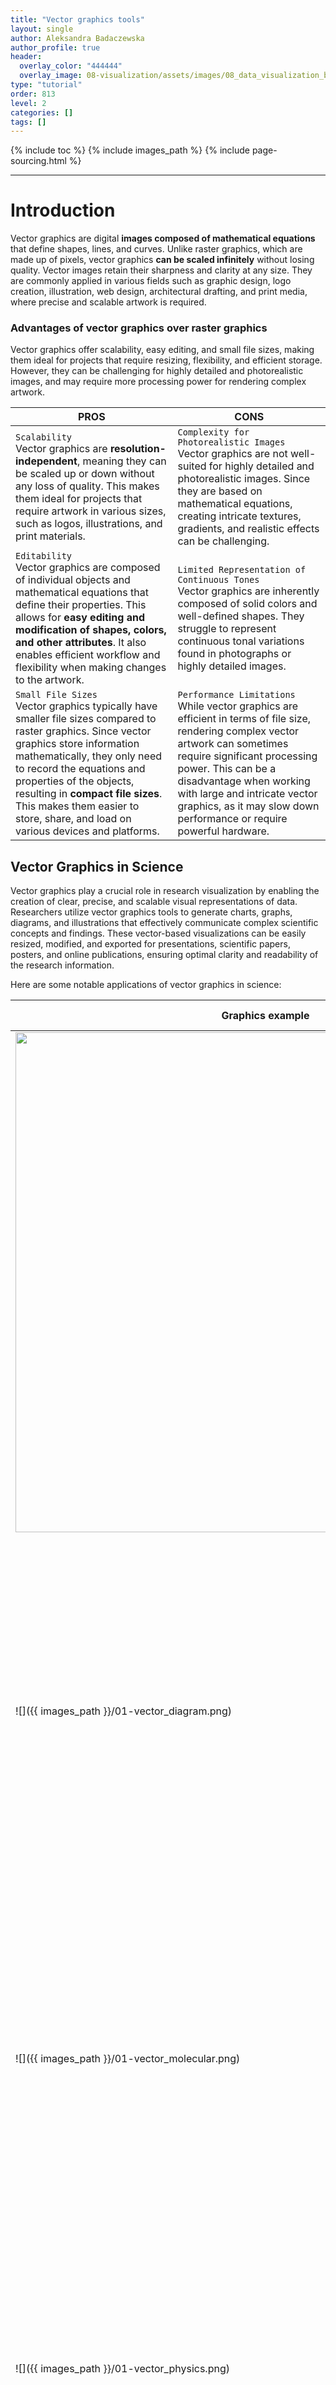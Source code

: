 ```yaml
---
title: "Vector graphics tools"
layout: single
author: Aleksandra Badaczewska
author_profile: true
header:
  overlay_color: "444444"
  overlay_image: 08-visualization/assets/images/08_data_visualization_banner.png
type: "tutorial"
order: 813
level: 2
categories: []
tags: []
---
```


{% include toc %}
{% include images_path %}
{% include page-sourcing.html %}

---


# Introduction

Vector graphics are digital **images composed of mathematical equations** that define shapes, lines, and curves. Unlike raster graphics, which are made up of pixels, vector graphics **can be scaled infinitely** without losing quality. Vector images retain their sharpness and clarity at any size. They are commonly applied in various fields such as graphic design, logo creation, illustration, web design, architectural drafting, and print media, where precise and scalable artwork is required.

### Advantages of vector graphics over raster graphics

Vector graphics offer scalability, easy editing, and small file sizes, making them ideal for projects that require resizing, flexibility, and efficient storage. However, they can be challenging for highly detailed and photorealistic images, and may require more processing power for rendering complex artwork.

| PROS | CONS |
|------|------|
|`Scalability` <br>Vector graphics are **resolution-independent**, meaning they can be scaled up or down without any loss of quality. This makes them ideal for projects that require artwork in various sizes, such as logos, illustrations, and print materials.    |`Complexity for Photorealistic Images` <br>Vector graphics are not well-suited for highly detailed and photorealistic images. Since they are based on mathematical equations, creating intricate textures, gradients, and realistic effects can be challenging. |
|`Editability` <br>Vector graphics are composed of individual objects and mathematical equations that define their properties. This allows for **easy editing and modification of shapes, colors, and other attributes**. It also enables efficient workflow and flexibility when making changes to the artwork.    |`Limited Representation of Continuous Tones` <br>Vector graphics are inherently composed of solid colors and well-defined shapes. They struggle to represent continuous tonal variations found in photographs or highly detailed images.|
|`Small File Sizes` <br>Vector graphics typically have smaller file sizes compared to raster graphics. Since vector graphics store information mathematically, they only need to record the equations and properties of the objects, resulting in **compact file sizes**. This makes them easier to store, share, and load on various devices and platforms.                     |`Performance Limitations` <br>While vector graphics are efficient in terms of file size, rendering complex vector artwork can sometimes require significant processing power. This can be a disadvantage when working with large and intricate vector graphics, as it may slow down performance or require powerful hardware.|

## Vector Graphics in Science

Vector graphics play a crucial role in research visualization by enabling the creation of clear, precise, and scalable visual representations of data. Researchers utilize vector graphics tools to generate charts, graphs, diagrams, and illustrations that effectively communicate complex scientific concepts and findings. These vector-based visualizations can be easily resized, modified, and exported for presentations, scientific papers, posters, and online publications, ensuring optimal clarity and readability of the research information.

Here are some notable applications of vector graphics in science:

| Graphics example | Scope of Applications |
|------------------|-------------------------|
|<img width="800" src="{{ images_path }}/01-vector_illustration.png">|**Scientific Illustration** <br>Vector graphics are widely used in scientific illustration to create accurate and visually appealing representations of biological organisms, anatomical structures, geological formations, and more. The scalability and precise editing capabilities of vector graphics make them ideal for illustrating complex scientific concepts.|
|![]({{ images_path }}/01-vector_diagram.png)|**Data Visualization** <br>Vector graphics are employed in data visualization to present scientific data in a visually engaging and informative manner. Charts, graphs, and diagrams created with vector graphics tools help researchers and scientists communicate their findings effectively, allowing for easy understanding and analysis of complex datasets.|
|![]({{ images_path }}/01-vector_molecular.png)|**Molecular Modeling** <br>Vector graphics find applications in molecular modeling by creating 3D representations of molecules and protein structures. Vector-based software allows scientists to manipulate and study these structures, highlighting specific regions and interactions, aiding in drug discovery, and understanding molecular behavior.|
|![]({{ images_path }}/01-vector_physics.png)|**Physics Simulations** <br>Vector graphics play a role in visualizing and simulating physical phenomena. Using vector graphics, scientists can create interactive simulations and models of particle interactions, gravitational forces, electromagnetic fields, and more.|
|![]({{ images_path }}/01-vector_maps.png)|**Geographic Information Systems (GIS)** <br>GIS platforms utilize vector graphics to represent geographic features such as maps, roads, boundaries, and terrain. The scalability and editability of vector graphics are valuable in GIS applications, allowing for precise rendering and analysis of spatial data, supporting environmental research, urban planning, and geological studies.|
|![]({{ images_path }}/01-vector_blueprint.png)|**Engineering Design** <br>Vector graphics tools are utilized in engineering design for creating technical drawings, schematics, and blueprints. Engineers can accurately represent intricate mechanical components, architectural structures, circuit diagrams, and other engineering designs. The scalability and precision of vector graphics support effective communication and collaboration within the engineering field.|


### Applications of editing vector graphics

Creating vector graphics offers greater potential for future modification and reuse compared to raster graphics due to their scalability, non-destructive editing, and ability to store object properties as mathematical equations, allowing for easy adjustments, modifications, and repurposing of the artwork. Overall, modifying vector graphics offers great flexibility, precision, and efficiency. Also, it is generally considered easier and more user-friendly than raster editing approaches.

<span style="color: #ff3870;font-weight: 500;"> Knowing editing techniques of vector graphics can be highly beneficial for scientists!</span><br>

Editing vector graphics involves manipulating and modifying the various elements within the artwork. Here are several examples of common editing techniques used in vector graphics:
* **Shape Modification** <br>*Vector graphics tools allow for precise editing of shapes. Users can adjust the size, position, and proportions of shapes, as well as modify their curves and corners. For instance, a circle can be transformed into an ellipse or a square can be rounded to create a softer shape.*

* **Path Editing** <br>*Paths are the backbone of vector graphics, and editing them is a fundamental aspect of vector manipulation. Tools like the Pen Tool allow users to create and modify anchor points, adjust curves, and reshape paths. This enables precise control over the intricate details of the artwork.*

* **Layers and Grouping** <br>*Vector graphics tools support the use of layers and grouping to organize and manage complex artwork. Layers allow users to stack and organize objects, making it easier to edit and manage different elements separately. Grouping allows objects to be combined into a single unit, enabling simultaneous transformations and editing of related elements.*

* **Text Editing** <br>*Vector graphics tools include text editing capabilities, allowing users to add and modify text within their artwork. Users can adjust font styles, sizes, alignments, kerning, and apply special effects to text elements. This is particularly useful for creating labels, titles, captions, and other textual elements in the graphic.*

* **Color and Gradient Editing** <br>*Vector graphics tools provide extensive options for editing colors and gradients. Users can change the fill and stroke colors of objects, apply gradients with varying color stops and directions, adjust opacity, and experiment with different blending modes. This enables the creation of visually striking and dynamic artwork.*

* **Effects and Filters** <br>*Vector graphics tools often offer a range of effects and filters to apply to objects. Users can add shadows, glows, blurs, and other stylistic effects to enhance the visual impact of their artwork. Filters such as distortions, textures, and gradients can also be used to create unique and artistic effects.*


### Ethics of editing vector graphics

Ethical editing of vector graphics involves:
- respecting copyrights of original artwork,
- maintaining truthfulness in research results,
- proper attribution and citation,
- obtaining consent for modifications or edits,
- and upholding contextual integrity with the original meaning of the artwork

to ensure accurate representation and responsible use of visual materials.

<div style="background: mistyrose; padding: 15px; margin-bottom: 20px;">
<span style="font-weight:800;">WARNING:</span>
<br><span style="font-style:italic;"><b>Modifying or artificially changing research results using a vector graphics editor is strongly discouraged and considered unethical.</b><br>
It is crucial to maintain the integrity and credibility of scientific research by presenting accurate and unaltered data. Altering or manipulating research results using vector graphic editing tools can lead to misrepresentation, distortion of findings, and a breach of scientific ethics.</span>
</div>

## Common file formats: <br>SVG, AI, EPS

<div style="background: #dff5b3; padding: 15px;">
<span style="font-weight:800;">NOTE:</span>
<br><span style="font-style:italic;">
Vector graphics formats offer the advantage of <b>easy editing of artwork components even after saving and reopening the file</b>. Unlike raster graphics formats, which store information as a fixed grid of pixels, vector graphics formats store objects and their properties as mathematical equations. This mathematical representation allows for <b>precise manipulation of individual components</b> such as shapes, lines, and colors, making it effortless to modify & reuse the artwork without losing quality or detail.
</span>
</div><br>

The choice of format depends on factors such as compatibility with specific software, intended use, and desired levels of editability and scalability. There are several common file formats used for storing vector graphics:

**SVG** *(Scalable Vector Graphics)* <br>
SVG is an XML-based vector graphics format **widely supported by various software and web browsers**. It is an **open standard format** that allows for scalable and interactive graphics. SVG files are editable and can be easily resized, making them suitable for web design, logos, and illustrations.

**EPS** *(Encapsulated PostScript)* <br>
EPS is a versatile vector graphics format that **supports both vector and raster elements**. It is commonly used for print and publishing purposes. EPS files can be opened and edited in various graphics software, and they maintain high-quality resolution when resized or printed.

**PDF** *(Portable Document Format)* <br>
PDF is a widely used file format that **can contain both vector and raster graphics**. It is known for its ability to **preserve the layout and formatting** of documents across different platforms and devices. PDF files can be created from vector graphics software and easily shared for viewing or printing.

**DXF** *(Drawing Exchange Format)* <br>
DXF is a file format commonly **used in computer-aided design (CAD) software**. It enables the exchange of vector-based drawings between different CAD applications. DXF files are editable and can contain 2D or 3D vector elements, making them useful for architectural plans, engineering designs, and manufacturing processes.

**AI** *(Adobe Illustrator)* <br>
AI is the proprietary file format used by Adobe Illustrator, a popular vector graphics editor. It supports complex artwork with multiple layers, gradients, and effects. AI files **preserve the full editing capabilities of Adobe Illustrator**, making them ideal for professional design workflows.

^ *These are just a few examples of the common file formats used for vector graphics.*


## Vector Graphics Tools

Vector graphics tools are software applications designed for **creating, editing, and manipulating scalable graphics** composed of mathematical equations. These tools provide a versatile and precise environment for designing and modifying vector-based artwork, allowing users to **work with illustrations, infographics, logos, diagrams**, and more.

Let's explore some of the essential vector graphic tools that professionals and enthusiasts frequently employ. Depending on your specific requirements and skill level, you can choose the tool that suits your needs and budget.

Here's a table summarizing the features of selected vector graphics tools:

| tool             |features | supported formats | price |
|------------------|---------|-------------------|-------|
|Inkscape          |open-source, extensibility through community-developed extensions|`SVG`, EPS, PDF, AI, DXF, and more|free and open-source|
|Adobe Illustrator |seamless integration with other Adobe Creative Cloud apps, extensive asset library|AI, `SVG`, EPS, PDF, and more|subscription-based|
|CorelDRAW         |productivity features, built-in templates, advanced color management|AI, CDR, `SVG`, EPS, PDF, and more|subscription-based|
|Sketch            |UI design focus, extensive library of UI components, collaboration capabilities|Sketch file format (can export to `SVG`, EPS, PDF, and more)|subscription-based (for teams) or one-time purchase|
|Affinity Designer |switch between vector and raster editing modes, non-destructive effects|`SVG`, EPS, PDF, AI, PSD, and more|one-time purchase|

Each of these vector graphics tools offers unique features and strengths, catering to different user needs and workflows.

### Inkscape

<a href="https://inkscape.org/" target="_blank">Inkscape  ⤴</a> is a **free and open-source** vector graphics editor that offers powerful drawing and editing tools. It **supports a wide range of vector formats, including SVG**, and features advanced capabilities such as node editing, text manipulation, and gradients. Inkscape's unique feature is its extensibility, allowing users to enhance its functionality through a vast collection of community-developed extensions.

### Adobe Illustrator

<a href="https://www.adobe.com/products/illustrator.html" target="_blank">Adobe Illustrator  ⤴</a> is a **professional-grade vector graphics editor** known for its comprehensive set of tools and features. It offers precise control over shapes, paths, and typography, along with advanced effects, gradients, and blending modes. Illustrator's unique features include its seamless **integration with other Adobe Creative Cloud applications** and its extensive library of pre-designed assets and brushes.

### CorelDRAW

<a href="https://www.coreldraw.com/" target="_blank">CorelDRAW  ⤴</a> is a versatile vector graphics suite that combines vector editing, page layout, and image editing tools into a single application. It provides a range of creative tools, including robust drawing and shaping capabilities, text and typography options, and advanced color management features. CorelDRAW's unique feature is **its emphasis on productivity, offering time-saving features** like the ability to apply effects to multiple objects simultaneously and **built-in templates** for various design projects.

### Sketch

<a href="https://www.sketch.com/" target="_blank">Sketch  ⤴</a> is a popular vector graphics tool **primarily used for digital design and user interface (UI) design**. It provides an intuitive interface, precise vector editing tools, and features **optimized for designing interfaces and web assets**. Sketch's unique features include its extensive library of UI components, collaborative design capabilities, and integrations with prototyping and collaboration tools.

### Affinity Designer

<a href="https://affinity.serif.com/en-us/designer/" target="_blank">Affinity Designer  ⤴</a> is a powerful vector graphics tool with a focus on **professional-grade design capabilities**. It offers a comprehensive set of tools for vector editing, including advanced pen and shape tools, non-destructive effects, and seamless integration with other Affinity apps. Affinity Designer's unique feature is its **ability to switch between vector and raster editing modes** within the same document, providing flexibility and convenience for hybrid workflows.


# Getting started with Inkscape

<a href="https://inkscape.org/" target="_blank">Inkscape  ⤴</a> is a powerful vector graphics tool that offers a **wide range of features for creating scalable and precise artwork**. Its advantages lie in its ability to produce high-quality vector graphics, support for a variety of file formats, and its **free and open-source** nature, allowing for a vibrant community and continuous development.

![01-vector_inkscape_start.png]({{ images_path }}/01-vector_inkscape_start.png)


## Features summary

**Cross-platform availability** <br>
Inkscape is available for Windows, macOS, and Linux, ensuring broad compatibility across different operating systems.

**User-friendly interface** <br>
Inkscape provides an intuitive and user-friendly interface, with customizable toolbars, panels, and keyboard shortcuts, allowing users to personalize their workspace for optimal productivity.

**Support for many formats** <br>
Inkscape supports a wide range of vector and image formats, including SVG (its native format), EPS, PDF, AI, DXF, PNG, JPEG, and more. This allows for seamless import and export of files with other software and platforms.

**Plethora of features for image manipulation and editing** <br>
* `Editing Tools`: Inkscape offers a comprehensive set of editing tools, including selection, drawing, shaping, transforming, aligning, and path editing tools. Users can manipulate objects, apply transformations, adjust colors, and create complex shapes with precision and ease.

* `Text Support`: Inkscape supports text editing, including options for font selection, text manipulation, text-on-path, and text flow control. Users can create and edit text elements to complement their designs.

* `Filters and Effects`: Inkscape provides a range of filters and effects to enhance the appearance of vector graphics. Users can apply blur, drop shadow, bevel, emboss, and other effects to create visually appealing designs.

* `Live Preview`: Inkscape offers live preview for various operations, allowing users to see the changes in real-time as they modify paths, apply effects, adjust gradients, or manipulate objects.

* `Non-Destructive Editing`: Inkscape supports non-destructive editing, enabling users to make changes to objects without permanently altering the original artwork. This preserves the flexibility and editability of the design.

**Scripting and automation** <br>
Inkscape supports scripting with Python, allowing users to automate repetitive tasks, create custom extensions, and enhance the functionality of the software.

**Community support** <br>
Inkscape benefits from an active and dedicated community of users, developers, and contributors. The community provides extensive documentation, tutorials, forums, and user support, making it easier for users to learn, troubleshoot, and share their knowledge.


## **Tutorial: Basics of INKSCAPE**

<span style="color: #ff3870;font-weight: 500;">In this tutorial, we will cover the fundamental concepts and tools in Inkscape, helping you get started on your creative journey.</span><br> As you become more familiar with the software, you can now unleash your creativity and explore the endless possibilities of Inkscape to bring your artistic visions to life.

Additionally, there are numerous online tutorials, forums, and resources available to further enhance your graphical skills using Inkscape:
* **Inkscape Tutorials** *(Official Inkscape website)*
  * <a href="https://inkscape.org/learn/tutorials/" target="_blank">Tutorials packaged with Inkscape  ⤴</a> *(you can find them also in the `Help` menu > `Tutorials`)*
    * <a href="https://inkscape.org/doc/tutorials/basic/tutorial-basic.html" target="_blank">Basic tutorial  ⤴</a>
    * <a href="https://inkscape.org/doc/tutorials/shapes/tutorial-shapes.html" target="_blank">Shapes tutorial  ⤴</a>
    * <a href="https://inkscape.org/doc/tutorials/advanced/tutorial-advanced.html" target="_blank">Advanced tutorial  ⤴</a>
    * <a href="https://inkscape.org/doc/tutorials/tips/tutorial-tips.html" target="_blank">Tips and Tricks tutorial  ⤴</a>
    * and more
* **Inkscape Forum:** <a href="https://inkscape.org/forums/" target="_blank">https://inkscape.org/forums/</a> <br>
<i>InkscapeForum.com is a dedicated community forum where users can ask questions, seek advice, and share their knowledge and experiences related to Inkscape. It's a great platform for connecting with other Inkscape enthusiasts and getting help with specific issues or challenges.</i>

## Installation and Setup

Download INKSCAPE from the <a href="https://inkscape.org/release/" target="_blank">official website  ⤴</a> based on your operating system.
1. Select the appropriate version for your operating system (Windows, macOS, or Linux)
2. Select the correct architecture of your OS *(if needed)*
3. Click on the `Download` button

![01-vector_inkscape_download.png]({{ images_path }}/01-vector_inkscape_download.png)

**Run the installer:**
1. Locate the downloaded Inkscape installer file (usually a .exe file on Windows and .dmg file on MacOS) and `double-click` on it to run the installer.
2. If prompted, grant necessary permissions to the installer to make changes to your system.
3. The installer may present some installation options. Review the options and choose the desired settings, such as the installation location and whether to create shortcuts.
4. Follow the prompts and proceed with the installation process.
5. Wait for the installer to complete the installation process. This may take a few moments.

*Once the installation is finished, you may be presented with an option to launch Inkscape immediately. You can choose to launch it or exit the installer.*

## Launch INKSCAPE to start the GUI

After installing Inkscape on different operating systems, you can find and launch the software using the following methods:

**WINDOWS**

**1.** `Start Menu:` Click on the `Start` button located in the lower-left corner of the screen. In the search bar, type "Inkscape" and press `Enter`. The GIMP application should appear in the search results. Click on it to launch the program.

or

**2.** `Desktop Shortcut`: If you selected the option to create a desktop shortcut during the installation process, you can find the Inkscape icon on your desktop. Double-click on the icon to open Inkscape.

**macOS**

**1.** `Launchpad`: Click on the Launchpad icon in the Dock *(the rocket ship icon)*. Use the search bar at the top and type "Inkscape." As you start typing, the search results will narrow down, and you should see the GIMP icon. Click on it to launch Inkscape.

or

**2.** `Applications Folder`: Open a Finder window and navigate to the **Applications** folder. Scroll through the list of applications until you find Inkscape. Double-click on the Inkscape icon to open the program.

**Linux: Ubuntu**

**1.** `Dash/Search`: Click on the "Show Applications" button *(usually located at the bottom left or top left corner of the screen)*. In the search bar, type "Inkscape" and press Enter. The Inkscape application should appear in the search results. Click on it to launch Inkscape.

or

**2.** `Terminal`: Open a terminal window and type "inkscape" *(without quotes)* and press Enter. Inkscape should start running in the terminal. You can also create a desktop shortcut or add Inkscape to your application launcher for easier access.

<div style="background: #cff4fc; padding: 15px;">
<span style="font-weight:800;">PRO TIP:</span>
<br><span style="font-style:italic;">
When you launch Inkscape for the first time, you may be prompted to configure some initial settings. These settings may include language preferences, default units, and document properties. Adjust these settings according to your preferences.
</span>
</div><br>

**Congratulations!** <br>
You can now begin exploring its features and creating vector graphics with this powerful design tool.

## First-time user basics

In this section, we will cover the basic steps to get started with Inkscape, including creating a new document, familiarizing yourself with the interface and layout, understanding the panels, toolbars, and menus, and learning how to navigate the canvas using zooming and panning controls.

### Creating a new document

**1. [Launch Inkscape](#launch-inkscape-to-start-the-gui) on your computer** <br>
<i>When you launch Inkscape, a new document is automatically created and ready for you to start working on it. This default behavior ensures that you can dive right into your creative process without any additional steps.</i>

![01-vector_inkscape_doc.png]({{ images_path }}/01-vector_inkscape_doc.png)

The new document comes with a blank canvas where you can draw, design, and create your vector graphics. From the moment you open Inkscape, you have a fresh workspace to unleash your creativity and bring your ideas to life.

**2. Create a New Document** <br>
If you have existing artwork in your default Inkscape document and you want to start something new from scratch, you have the option to create a `New Inkscape document`. Creating a new document allows you to have a clean canvas without affecting or modifying your existing artwork.

* Click on `File` in the menu bar and select `New` or use the keyboard shortcut `Ctrl+N` *(`Cmd+N` on macOS)* to create a new document.

![01-vector_inkscape_new_doc.png]({{ images_path }}/01-vector_inkscape_new_doc.png)

<div style="background: #cff4fc; padding: 15px;">
<span style="font-weight:800;">PRO TIP:</span>
<br><span style="font-style:italic;">
You can easily switch between different documents or work on multiple projects simultaneously. This flexibility enables you to explore new ideas, experiment with different designs, or keep your work organized by separating projects into individual documents.
</span>
</div><br>

**3. Set the document properties** <br>
In Inkscape, you have the flexibility to change document properties at any time to adjust various aspects of your artwork. These properties include the **size, orientation, units, and resolution** of the document. By modifying these properties, you can tailor the document to meet your specific needs and requirements.

To change the document properties in Inkscape, you can follow these steps:

**1.** Go to the `File` menu in the menu bar and select `Document Properties`. <br>
**2.** The `Document Properties` dialog box will open, displaying several tabs with different settings.

![01-vector_inkscape_doc_properties.png]({{ images_path }}/01-vector_inkscape_doc_properties.png)

`Page tab` <br>
In the **Page** tab, you can adjust the **width and height** of the document by entering new values. In the `Custom Size` section, you can set a **custom size for the document** by entering your desired dimensions. You can also choose a different measurement unit *(e.g., pixels, inches, millimeters)* from the dropdown menu. If needed, you can change the **document orientation** from portrait to landscape or vice versa using the "Orientation" option.

`Grids & Guides` <br>
The **Grids** and **Guides** tabs allow you to configure grid and guide settings for precise alignment and positioning of objects.

`Scripting tab` <br>
The **Scripting** tab provides a way to automate tasks and perform advanced operations using scripts in Inkscape. nkscape supports scripting through various languages such as **Python, Perl, and Ruby**, allowing you to write custom scripts to manipulate objects, apply effects, or perform complex operations.

<div style="background: #cff4fc; padding: 15px;">
<span style="font-weight:800;">PRO TIP:</span>
<br><span style="font-style:italic;"> Within the "Scripting" tab, you can enable or disable scripting support and specify the scripting language you want to use. </span>
</div><br>

`Metadata tab` <br>
The **Metadata** tab allows you to add descriptive information and metadata to your Inkscape document. Metadata provides additional context about the document, such as the **author, title, description, copyright information, and keywords**.

<div style="background: #cff4fc; padding: 15px;">
<span style="font-weight:800;">PRO TIP:</span>
<br><span style="font-style:italic;">In the "Metadata" tab, you can enter and edit various metadata fields, ensuring that your document is properly identified and documented. By adding metadata, you can organize and categorize your documents, making them more searchable and providing relevant information to others who access your artwork.</span>
</div><br>

<div style="background: #dff5b3; padding: 15px;">
<span style="font-weight:800;">NOTE:</span>
<br><span style="font-style:italic;">
"Scripting" and "Metadata," provide advanced features that allow you to <b>extend the functionality of Inkscape</b> through scripting and add important metadata to your documents. While they may not be utilized by all users, they offer powerful capabilities for automation, customization, and documentation purposes.
</span>
</div><br>

### Interface and Layout

Once you have created a new document, you will see the Inkscape interface. The main window consists of the canvas where you create and edit your artwork. Surrounding the canvas, you will find various panels, toolbars, and menus that provide access to different functions and tools.

![01-vector_inkscape_interface.png]({{ images_path }}/01-vector_inkscape_interface.png)

Within the Canvas layout you can distinguish the `Page` and `Drawing` sections:
* the **Drawing mode** represents the entire canvas or document properties, it scales up when you zoom out and gives you more working space *(e.g., to store temporary objects)*
* the **Page mode** allows you to create and modify individual objects within the bordered fragment of canvas, its size remain the same and represents the `Document Properties` settings
* the **Selection mode** focuses on selecting and manipulating objects within the Drawing

Understanding these modes helps you navigate and work effectively in Inkscape, enabling you to create and edit your vector graphics with precision and control.

### Different Panels, Toolbars, and Menus

Inkscape's interface surrounds the canvas with a range of panels, toolbars, and menus, offering a comprehensive array of functions and tools at your fingertips. These elements provide seamless access to a wide range of features, enabling you to efficiently navigate through different tasks and workflows while working on your vector graphics projects.

![01-vector_inkscape_panels.png]({{ images_path }}/01-vector_inkscape_panels.png)

**PANELS** <br>
Inkscape offers several panels that provide access to tools, settings, and information. Common panels include:
* `Align and Distribute` panel (to align and distribute objects),
* `Fill and Stroke` panel (to control object colors and strokes),
* `Transform` panel (to move, scale, rotate, skew, and matrix objects),
* `Layers` panel (to manage layers),
* and `Export PNG Image` panel.

**TOOLBARS** <br>
Inkscape has several toolbars that contain various drawing and editing tools. These toolbars are **located at the top, left, and right sides of the interface**.

* **Top toolbars:** <br>
<i>The top toolbar is located at the top of the Inkscape interface, just below the menu bar, and contains options for working with selections.</i>
  * `Select all` or `Toogle selection box` for multi-object selection
  * `Rotation` buttons
  * `Distribute` to rise or lower selection in the stack
  * `Position and Size` of the selection
  * `Padlock` to freeze the proportion
  * `Scaling` options

* **Top toolbars:** <br>
<i>The left toolbar is positioned vertically along the left side of the Inkscape interface. It provides quick access to various **drawing and editing tools.**</i>
  * `Select` for selecting and manipulating objects,
  * `Edit paths` of shapes by moving nodes,
  * `Shape` for drawing basic shapes,
  * `Draw` for drawing straight and freehand lines and
  * `Text` toolbar for working with text

* **Top toolbars:** <br>
<i>The right toolbar is located vertically along the right side of the Inkscape interface. It offers additional tools and options for working with objects, layers, and transformations.</i>
  * additional tools for managing layers, adjusting the transparency and blending modes of objects, grouping objects, applying filters and effects, working with clones and symbols, editing gradients and patterns, and more.

* **Color Toolbar** <br>
is a horizontal toolbar **located at the bottom** of the interface. It provides convenient access to color-related options and controls for working with fills, strokes, gradients, patterns, and more. It allows you to quickly customize and modify the appearance of your vector graphics by choosing and manipulating colors directly from the toolbar.

**TOP MENUS** <br>
Inkscape provides a menu bar at the top of the interface with various menus, such as **File, Edit, View, Layer, Object, Path, Text, Filers**, and more. These menus contain additional commands and options for working with your artwork. The top menu bar also includes more advanced options for working with paths, text, filters, extensions, and exporting your artwork in various formats, giving you comprehensive control over your design process.

<div style="background: #cff4fc; padding: 15px;">
<span style="font-weight:800;">PRO TIP:</span>
<br><span style="font-style:italic;">
Take some time to explore the interface, panels, toolbars, and menus to familiarize yourself with the layout of Inkscape. Understanding the different elements will help you navigate the software efficiently and access the tools and functions you need to create your vector artwork.
</span>
</div><br>

### Navigating & Zooming the Canvas

Practice navigating the canvas using the scrollbars, zoom in and out using the zoom controls, and pan the canvas by holding down the spacebar and dragging the canvas. These basic operations will form the foundation for your work in Inkscape.

**Navigating** <br>
To navigate the canvas, you can use the scrollbars located at the right and bottom edges of the interface. Click and drag (or scroll over) the scrollbars to move around the canvas.

**Zooming In and Out** <br>
You can zoom in and out on the canvas using several methods:
1. The easiest way is to use the zoom controls in the **bottom-right corner** of the interface. Click the plus (+) button to zoom in and the minus (-) button to zoom out.

2. You can also use the `Ctrl+Mouse Wheel` shortcut to zoom in and out.


## Working with shapes

In this section, we will explore the various shape tools available in Inkscape, learn how to create basic geometric shapes, and discover ways to modify them using the selection and node editing tools.

### Creating shapes and objects

**Exploring the Shape Tools and Creating Basic Geometric Shapes**

Inkscape provides a variety of **shape tools** located in the left toolbar. These include the `Rectangle`, `Ellipse`, `Star`, `Polygon`, and `Spiral` tools.

* Select the desired shape tool and `click and drag` on the canvas to create the shape. Holding the `Ctrl` key while dragging helps maintain proportions.

<p align="center"><img width="850" src="{{ images_path }}/01-vector_inkscape_shapes.gif"></p>

**Modifying Shapes using the Selection and Color Tools**

The `Selection` tool (arrow icon) allows you to select and manipulate individual shapes.

* Click on a shape to select it and use the handles to resize the object.
* Customize the shape's position by moving the selected object (while left-mouse is clicked-and-holded).
* Click on the selected shape again to change handles to rotation mode and rotate the object.
* Apply selected fill color by using the color palette available in the `Color Toolbar` at the bottom.

<p align="center"><img width="850" src="{{ images_path }}/01-vector_inkscape_colors.gif"></p>

### Editing paths and anchor points

The `Node` tool (icon just below the Selection) lets you edit the shape's nodes and control points. Clicking on a node allows you to modify its position, shape, or curvature.

* Experiment with selecting multiple shapes and editing the shape's path by using the `Nodes` tool:
  * to refine the shape's outline, e.g., to round the corners of the rectangle
  * to change the shape's size

<p align="center"><img width="850" src="{{ images_path }}s/01-vector_inkscape_edit_path.gif"></p>


### Distributing objects

In Inkscape, aligning, distributing, and adjusting the stacking order of objects are essential techniques for precise positioning and organizing your artwork.

In the `Align and Distribute` panel, you can align objects horizontally or vertically, distribute them evenly, or align them to the page or to the selection.

Adjusting the stacking order through `raising` and `lowering` objects allows you to control which objects appear in front or behind others, providing depth and visual hierarchy to your designs.

![01-vector_inkscape_distribute.png]({{ images_path }}/01-vector_inkscape_distribute.png)

**Aligning Objects:** <br>
Aligning objects allows you to position them relative to each other with precision.
* To align objects, select multiple objects by holding `Shift` and clicking on them, then go to **Object** tab in the top menu bar and choose `Align and Distribute`.
  * Click the corresponding alignment buttons to align the selected objects based on your chosen settings.

**Distributing Objects:** <br>
Distributing objects ensures equal spacing between multiple objects.
* With the objects selected, go to **Object** tab in the top menu bar, choose `Align and Distribute`, and navigate to the "Distribute" tsection in the Align and Distribute panel.
  * Here, you can distribute the objects evenly either horizontally or vertically, or specify a specific spacing value. Click the appropriate distribution button to distribute the selected objects according to the chosen distribution method.

**Adjusting the Stacking Order** <br>
The stacking order of objects determines which objects appear in front or behind others.
* To adjust the stacking order, select the object you want to move and go to **Object** tab in the top menu bar, then navigate to `Raise` or `Lower` options. **Raise** moves the selected object one level higher in the stacking order, while **Lower** moves it one level lower.
* Alternatively, you can `right-click` on an object, hover over `Stack` toolbar buttons (at the top), and choose options to raise, lower, bring to front, or send to back.

<p align="center"><img width="850" src="{{ images_path }}/01-vector_inkscape_distribute.gif"></p>


### Applying colors and gradients

In Inkscape, there are various coloring options available to customize the appearance of your artwork. Two key features for controlling colors are the `Color palette` in the bottom toolbar and the `Fill and Stroke` panel.

**Color Palette in the Bottom Toolbar** <br>
The `Color palette` is located in the bottom toolbar of the Inkscape interface. It provides quick access to a set of colors that you can apply to the fill and stroke of objects in your artwork.
* By clicking on a color swatch in the palette, you can instantly apply that color to the selected object(s) or set it as the active color for future use.

**Fill and Stroke Panel** <br>
The `Fill and Stroke` panel in Inkscape offers comprehensive control over the coloring properties of objects. It also includes advanced features like blur, opacity, and the ability to apply multiple strokes and fills to an object.
* To access the panel, go to **Object** tab in the top menu bar, select `Fill and Stroke` or press `Shift+Ctrl+F`.
  * In the **Fill** tab, you can choose the fill color, apply gradients or patterns, adjust opacity, and enable or disable the fill altogether.
  * In the **Stroke** tab, you can set the stroke color, modify stroke width, apply different stroke styles, such as dashes, and control stroke opacity.
  * The `Stroke Style` tab provides additional options to customize the appearance and behavior of the stroke applied to objects, such as stroke width, line style, join (corner style), cap (stroke endings style), and more.

<p align="center"><img width="850" src="{{ images_path }}/01-vector_inkscape_fill_colors.gif"></p>


## Working with Text

By utilizing the various text tools and options in Inkscape, you can easily add, edit, format, and enhance text within your artwork, allowing for creative typography and effective communication of your design concepts.

### Adding Text

1. To add text, select the `Text` tool from the left toolbar (A icon) or press "T" letter on your keyboard.
2. Click on the canvas where you want to place the text, and a text cursor will appear.
3. Start typing or paste (using `Ctrl + V` shortcut) your desired text, and it will be inserted as a text object.

### Editing Text

1. To edit existing text, select the text object using the `Select` tool (arrow icon) or by clicking on the text.
2. You can then modify the text content by typing directly into the text object or using the `Text` tool.
3. Adjust the font, size, alignment, and other formatting options using the options in the top toolbar.

### Formatting Text

Inkscape provides several options for formatting text. With the text object selected, you can:
* **Change the font:** face, size, and style using the Font Family, Font Size, and Font Style options in the top toolbar.

* **Apply text decoration:** bold, italic, underline, or strikethrough styles using the corresponding buttons in the top toolbar.

* **Adjust the text alignment:** left, center, right using the alignment buttons in the top toolbar.

* **Change the color** of the text by selecting the text object and applying a fill color using the `Fill and Stroke` panel *(just like on other shapes)*.

### Text Effects

Inkscape offers additional text effects to enhance the appearance of text. With the text object selected, you can:
* Apply various text effects such as drop shadows, outlines, and blur using the filters in the `Filters` tab in the top menu bar.

* Warp and transform the text by selecting the text object and using the `Path > Object to Path` or `Path > Path Effect` options.

* Convert the text to a path by selecting the text object and choosing `Path > Object to Path`, allowing for more advanced editing and manipulation.

### Text on a Path

Inkscape allows you to place text along a path or shape.

1. Draw a path or select an existing shape.
2. Then, select the `Text` tool and click on the path or shape to insert text that flows along it.
3. Adjust the position and orientation of the text on the path using the `Select` tool and the handles that appear when the text object is selected.

<!--
## Layers and Effects

### Layers

### Filters
-->

## Saving and Exporting

In Inkscape, you have different options for saving and exporting your artwork. Choose the option that best suits your needs based on the desired output format and purpose of your artwork.

### Saving

The `File > Save` option allows you to save your Inkscape document in its native **SVG format**. Saving your work as an SVG file preserves the vector data, layers, and other editing capabilities.

<div style="background: #cff4fc; padding: 15px;">
<span style="font-weight:800;">PRO TIP:</span>
<br><span style="font-style:italic;"> Use this option when you want to save your work to continue editing it in Inkscape later. </span>
</div><br>

The `File > Save As` option lets you save your Inkscape document in various file formats, including SVG, PNG, PDF, EPS, and more.
* Choose the desired file format from the dropdown menu, specify the file name and location, and click Save.

<div style="background: #cff4fc; padding: 15px;">
<span style="font-weight:800;">PRO TIP:</span>
<br><span style="font-style:italic;"> Use this option when you want to export your artwork in a specific format for sharing or use in other applications. </span>
</div><br>

### Exporting PNG

The `File > Export PNG Image` option allows you to export your artwork **as a raster image in the PNG format**.
* Specify the desired image size, resolution, and other options in the Export PNG Image dialog box, and click Export.

<div style="background: #cff4fc; padding: 15px;">
<span style="font-weight:800;">PRO TIP:</span>
<br><span style="font-style:italic;"> This option is useful when you want to share your artwork as a high-quality image or when you need a raster image format for web or print purposes. </span>
</div><br>
